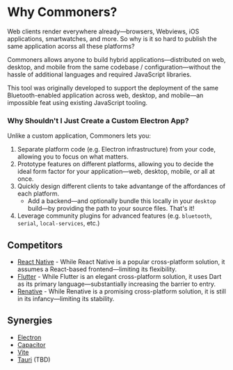 # Why Commoners?
Web clients render everywhere already—browsers, Webviews, iOS applications, smartwatches, and more. So why is it so hard to publish the same application acorss all these platforms?

Commoners allows anyone to build hybrid applications—distributed on web, desktop, and mobile from the same codebase / configuration—without the hassle of additional languages and required JavaScript libraries.

This tool was originally developed to support the deployment of the same Bluetooth-enabled application across web, desktop, and mobile—an impossible feat using existing JavaScript tooling.

### Why Shouldn't I Just Create a Custom Electron App?
Unlike a custom application, Commoners lets you:
1. Separate platform code (e.g. Electron infrastructure) from your code, allowing you to focus on what matters.
2. Prototype features on different platforms, allowing you to decide the ideal form factor for your application—web, desktop, mobile, or all at once.
3. Quickly design different clients to take advantange of the affordances of each platform.
    - Add a backend—and optionally bundle this locally in your `desktop` build—by providing the path to your source files. That's it!
4. Leverage community plugins for advanced features (e.g. `bluetooth`, `serial`, `local-services`, etc.)

## Competitors
- [React Native](https://reactnative.dev) - While React Native is a popular cross-platform solution, it assumes a React-based frontend—limiting its flexibility.
- [Flutter](https://flutter.dev) - While Flutter is an elegant cross-platform solution, it uses Dart as its primary language—substantially increasing the barrier to entry.
- [Renative](https://renative.org) - While Renative is a promising cross-platform solution, it is still in its infancy—limiting its stability.

## Synergies
- [Electron](https://www.electronjs.org)
- [Capacitor](https://capacitorjs.com)
- [Vite](https://vitejs.dev)
- [Tauri](https://tauri.app) (TBD)

